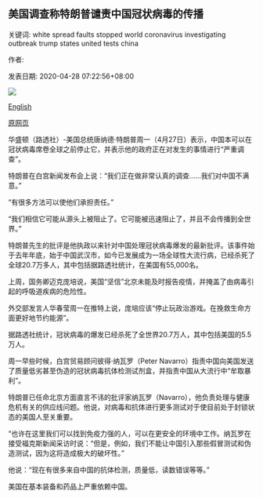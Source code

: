 ## 美国调查称特朗普谴责中国冠状病毒的传播

关键词: white spread faults stopped world coronavirus investigating outbreak trump states united tests china

作者: 

发表日期: 2020-04-28 07:22:56+08:00

![](https://www.straitstimes.com/sites/default/files/styles/x_large/public/articles/2020/04/28/nz_trump_280430.jpg?itok=lAKOm3uX)

[English](Trump%20faults%20China%20for%20coronavirus%27%20spread%2C%20says%20US%20investigating.md)

[原网页](https://www.straitstimes.com/world/united-states/trump-faults-china-for-coronavirus-spread-says-us-investigating)

华盛顿（路透社）-美国总统唐纳德·特朗普周一（4月27日）表示，中国本可以在冠状病毒席卷全球之前停止它，并表示他的政府正在对发生的事情进行“严重调查”。

特朗普在白宫新闻发布会上说：“我们正在做非常认真的调查……我们对中国不满意。”

“有很多方法可以使他们承担责任。”

“我们相信它可能从源头上被阻止了。它可能被迅速阻止了，并且不会传播到全世界。”

特朗普先生的批评是他执政以来针对中国处理冠状病毒爆发的最新批评。该事件始于去年年底，始于中国武汉市，如今已发展成为一场全球性大流行病，已经杀死了全球20.7万多人，其中包括据路透社统计，在美国有55,000名。

上周，国务卿迈克庞培说，美国“坚信”北京未能及时报告疫情，并掩盖了由病毒引起的呼吸道疾病的危险性。

外交部发言人华春莹周一在推特上说，庞培应该“停止玩政治游戏。在挽救生命方面更好地节约能源”。

据路透社统计，冠状病毒的爆发已经杀死了全世界20.7万人，其中包括美国的5.5万人。

周一早些时候，白宫贸易顾问彼得·纳瓦罗（Peter Navarro）指责中国向美国发送了质量低劣甚至伪造的冠状病毒抗体检测试剂盒，并指责中国从大流行中“牟取暴利”。

特朗普已任命北京方面直言不讳的批评家纳瓦罗（Navarro），他负责处理与健康危机有关的供应线问题。他说，对病毒和抗体进行更多测试对于使目前处于封锁状态的美国人至关重要。

“也许在这里我们可以找到免疫力强的人，可以在更安全的环境中工作。纳瓦罗在接受福克斯新闻采访时说：“但是，例如，我们不能让中国引入那些假冒测试和伪造测试，因为这将造成极大的破坏性。”

他说：“现在有很多来自中国的抗体检测，质量低，读数错误等等。”

美国在基本装备和药品上严重依赖中国。